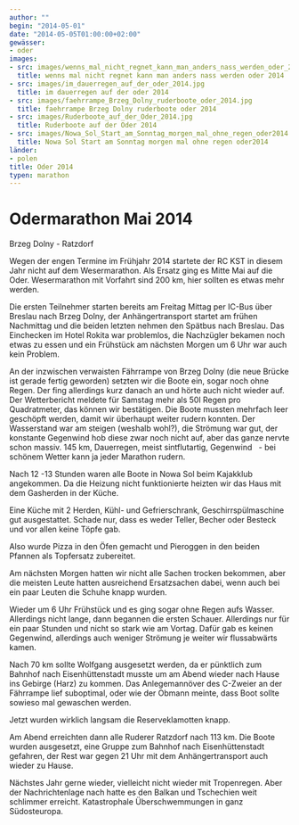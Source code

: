 ```yaml
---
author: ""
begin: "2014-05-01"
date: "2014-05-05T01:00:00+02:00"
gewässer:
- oder
images:
- src: images/wenns_mal_nicht_regnet_kann_man_anders_nass_werden_oder_2014.jpg
  title: wenns mal nicht regnet kann man anders nass werden oder 2014
- src: images/im_dauerregen_auf_der_oder_2014.jpg
  title: im dauerregen auf der oder 2014
- src: images/faehrrampe_Brzeg_Dolny_ruderboote_oder_2014.jpg
  title: faehrrampe Brzeg Dolny ruderboote oder 2014
- src: images/Ruderboote_auf_der_Oder_2014.jpg
  title: Ruderboote auf der Oder 2014
- src: images/Nowa_Sol_Start_am_Sonntag_morgen_mal_ohne_regen_oder2014.jpg
  title: Nowa Sol Start am Sonntag morgen mal ohne regen oder2014
länder:
- polen
title: Oder 2014
typen: marathon
---
```



# Odermarathon Mai 2014


Brzeg Dolny - Ratzdorf

Wegen der engen Termine im Frühjahr 2014 startete der RC KST in diesem Jahr nicht auf dem Wesermarathon. Als Ersatz ging es Mitte Mai auf die Oder. Wesermarathon mit Vorfahrt sind 200 km, hier sollten es etwas mehr werden.

Die ersten Teilnehmer starten bereits am Freitag Mittag per IC-Bus über Breslau nach Brzeg Dolny, der Anhängertransport startet am frühen Nachmittag und die beiden letzten nehmen den Spätbus nach Breslau. Das Einchecken im Hotel Rokita war problemlos, die Nachzügler bekamen noch etwas zu essen und ein Frühstück am nächsten Morgen um 6 Uhr war auch kein Problem.

An der inzwischen verwaisten Fährrampe von Brzeg Dolny (die neue Brücke ist gerade fertig geworden) setzten wir die Boote ein, sogar noch ohne Regen. Der fing allerdings kurz danach an und hörte auch nicht wieder auf. Der Wetterbericht meldete für Samstag mehr als 50l Regen pro Quadratmeter, das können wir bestätigen. Die Boote mussten mehrfach leer geschöpft werden, damit wir überhaupt weiter rudern konnten. Der Wasserstand war am steigen (weshalb wohl?), die Strömung war gut, der konstante Gegenwind hob diese zwar noch nicht auf, aber das ganze nervte schon massiv. 145 km, Dauerregen, meist sintflutartig, Gegenwind   - bei schönem Wetter kann ja jeder Marathon rudern.

Nach 12 -13 Stunden waren alle Boote in Nowa Sol beim Kajakklub angekommen. Da die Heizung nicht funktionierte heizten wir das Haus mit dem Gasherden in der Küche.

Eine Küche mit 2 Herden, Kühl- und Gefrierschrank, Geschirrspülmaschine gut ausgestattet. Schade nur, dass es weder Teller, Becher oder Besteck und vor allen keine Töpfe gab.

Also wurde Pizza in den Öfen gemacht und Pieroggen in den beiden Pfannen als Topfersatz zubereitet.

Am nächsten Morgen hatten wir nicht alle Sachen trocken bekommen, aber die meisten Leute hatten ausreichend Ersatzsachen dabei, wenn auch bei ein paar Leuten die Schuhe knapp wurden.

Wieder um 6 Uhr Frühstück und es ging sogar ohne Regen aufs Wasser. Allerdings nicht lange, dann begannen die ersten Schauer. Allerdings nur für ein paar Stunden und nicht so stark wie am Vortag. Dafür gab es keinen Gegenwind, allerdings auch weniger Strömung je weiter wir flussabwärts kamen.

Nach 70 km sollte Wolfgang ausgesetzt werden, da er pünktlich zum Bahnhof nach Eisenhüttenstadt musste um am Abend wieder nach Hause ins Gebirge (Harz) zu kommen. Das Anlegemannöver des C-Zweier an der Fährrampe lief suboptimal, oder wie der Obmann meinte, dass Boot sollte sowieso mal gewaschen werden.

Jetzt wurden wirklich langsam die Reserveklamotten knapp.

Am Abend erreichten dann alle Ruderer Ratzdorf nach 113 km. Die Boote wurden ausgesetzt, eine Gruppe zum Bahnhof nach Eisenhüttenstadt gefahren, der Rest war gegen 21 Uhr mit dem Anhängertransport auch wieder zu Hause.

Nächstes Jahr gerne wieder, vielleicht nicht wieder mit Tropenregen. Aber der Nachrichtenlage nach hatte es den Balkan und Tschechien weit schlimmer erreicht. Katastrophale Überschwemmungen in ganz Südosteuropa.
